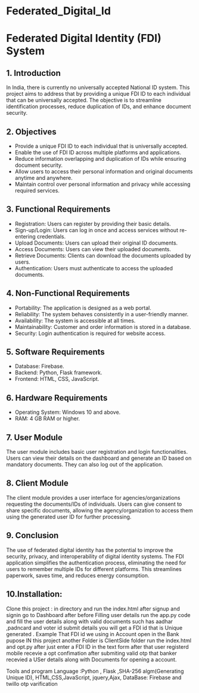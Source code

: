 # Federated_Digital_Id
# Federated Digital Identity (FDI) System

## 1. Introduction
In India, there is currently no universally accepted National ID system. This project aims to address that by providing a unique FDI ID to each individual that can be universally accepted. The objective is to streamline identification processes, reduce duplication of IDs, and enhance document security.

## 2. Objectives
- Provide a unique FDI ID to each individual that is universally accepted.
- Enable the use of FDI ID across multiple platforms and applications.
- Reduce information overlapping and duplication of IDs while ensuring document security.
- Allow users to access their personal information and original documents anytime and anywhere.
- Maintain control over personal information and privacy while accessing required services.

## 3. Functional Requirements
- Registration: Users can register by providing their basic details.
- Sign-up/Login: Users can log in once and access services without re-entering credentials.
- Upload Documents: Users can upload their original ID documents.
- Access Documents: Users can view their uploaded documents.
- Retrieve Documents: Clients can download the documents uploaded by users.
- Authentication: Users must authenticate to access the uploaded documents.

## 4. Non-Functional Requirements
- Portability: The application is designed as a web portal.
- Reliability: The system behaves consistently in a user-friendly manner.
- Availability: The system is accessible at all times.
- Maintainability: Customer and order information is stored in a database.
- Security: Login authentication is required for website access.

## 5. Software Requirements
- Database: Firebase.
- Backend: Python, Flask framework.
- Frontend: HTML, CSS, JavaScript.

## 6. Hardware Requirements
- Operating System: Windows 10 and above.
- RAM: 4 GB RAM or higher.

## 7. User Module
The user module includes basic user registration and login functionalities. Users can view their details on the dashboard and generate an ID based on mandatory documents. They can also log out of the application.

## 8. Client Module
The client module provides a user interface for agencies/organizations requesting the documents/IDs of individuals. Users can give consent to share specific documents, allowing the agency/organization to access them using the generated user ID for further processing.

## 9. Conclusion
The use of federated digital identity has the potential to improve the security, privacy, and interoperability of digital identity systems. The FDI application simplifies the authentication process, eliminating the need for users to remember multiple IDs for different platforms. This streamlines paperwork, saves time, and reduces energy consumption.

## 10.Installation:
Clone this project : in directory and run the index.html after signup and signin go to Dashboard after before Filling user details run the app.py code and fill the user details  along with valid documents such has aadhar ,padncard and voter id submit details you will get a FDI id that is Unique generated . Example  That FDI id we using in Account open in the Bank pupose IN this project another Folder is ClientSide folder run the index.html and opt.py after just enter a FDI ID in the text form after that user registerd mobile recevie a opt confimation after submiting valid otp that banker recevied a USer details along with Documents for opening a account. 

Tools and program Language :Python , Flask ,SHA-256 algm(Generating Unique ID), HTML,CSS,JavaScript, jquery,Ajax, DataBase: Firebase and twillo otp varification


